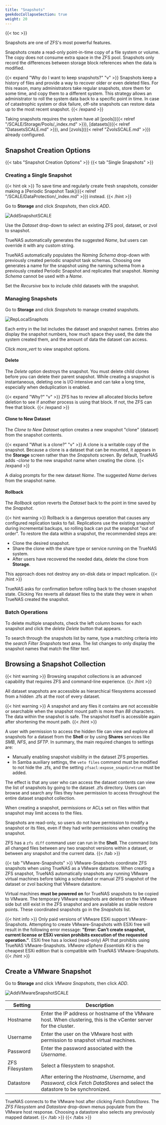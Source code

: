 ```yaml
---
title: "Snapshots"
geekdocCollapseSection: true
weight: 20
---
```


{{< toc >}}

Snapshots are one of ZFS's most powerful features.

Snapshots create a read-only point-in-time copy of a file system or volume.
The copy does not consume extra space in the ZFS pool.
Snapshots only record the differences between storage block references when the data is modified.

{{< expand "Why do I want to keep snapshots?" "v" >}}
Snapshots keep a history of files and provide a way to recover older or even deleted files.
For this reason, many administrators take regular snapshots, store them for some time, and copy them to a different system.
This strategy allows an administrator to roll the system data back to a specific point in time.
In case of catastrophic system or disk failure, off-site snapshots can restore data up to the most recent snapshot.
{{< /expand >}}

Taking snapshots requires the system have all [pools]({{< relref "/SCALE/Storage/Pools/_index.md" >}}), [datasets]({{< relref "DatasetsSCALE.md" >}}), and [zvols]({{< relref "ZvolsSCALE.md" >}}) already configured.

## Snapshot Creation Options

{{< tabs "Snapshot Creation Options" >}}
{{< tab "Single Snapshots" >}}

### Creating a Single Snapshot

{{< hint ok >}}
To save time and regularly create fresh snapshots, consider making a [Periodic Snapshot Task]({{< relref "/SCALE/DataProtection/_index.md" >}}) instead.
{{< /hint >}}

Go to **Storage** and click *Snapshots*, then click *ADD*.

![AddSnapshotSCALE](/images/SCALE/AddSnapshotSCALE.png "Create a New Snapshot")

Use the *Dataset* drop-down to select an existing ZFS pool, dataset, or zvol to snapshot.

TrueNAS automatically generates the suggested *Name*, but users can override it with any custom string.

TrueNAS automatically populates the *Naming Schema* drop-down with previously created periodic snapshot task schemas. Choosing one generates a name for the snapshot using the naming schema from a previously created Periodic Snapshot and replicates that snapshot. *Naming Schema* cannot be used with a *Name*.

Set the *Recursive* box to include child datasets with the snapshot.
  
### Managing Snapshots

Go to **Storage** and click *Snapshots* to manage created snapshots.

![RepLocalSnaphots](/images/SCALE/RepLocalSnaphots.png "List of Snapshots")

Each entry in the list includes the dataset and snapshot names. Entries also display the snapshot numbers, how much space they used, the date the system created them, and the amount of data the dataset can access.

Click <i class="material-icons" aria-hidden="true" title="Expand">more_vert</i> to view snapshot options.

#### Delete

The *Delete* option destroys the snapshot.
You must delete child clones before you can delete their parent snapshot.
While creating a snapshot is instantaneous, deleting one is I/O intensive and can take a long time, especially when deduplication is enabled.

{{< expand "Why?" "v" >}}
ZFS has to review all allocated blocks before deletion to see if another process is using that block. If not, the ZFS can free that block.
{{< /expand >}}

#### Clone to New Dataset

The *Clone to New Dataset* option creates a new snapshot "clone" (dataset) from the snapshot contents.

{{< expand "What is a clone?" "v" >}}
A clone is a writable copy of the snapshot.
Because a clone is a dataset that can be mounted, it appears in the **Storage** screen rather than the *Snapshots* screen.
By default, TrueNAS adds *-clone* to the new snapshot name when creating the clone.
{{< /expand >}}

A dialog prompts for the new dataset *Name*.
The suggested *Name* derives from the snapshot name.

#### Rollback

The *Rollback* option reverts the *Dataset* back to the point in time saved by the *Snapshot*.

{{< hint warning >}}
Rollback is a dangerous operation that causes any configured replication tasks to fail.
Replications use the existing snapshot during incremental backups, so rolling back can put the snapshot "out of order".
To restore the data within a snapshot, the recommended steps are:

* Clone the desired snapshot.
* Share the clone with the share type or service running on the TrueNAS system.
* After users have recovered the needed data, delete the clone from **Storage**.

This approach does not destroy any on-disk data or impact replication.
{{< /hint >}}

TrueNAS asks for confirmation before rolling back to the chosen snapshot state.
Clicking *Yes* reverts all dataset files to the state they were in when TrueNAS created the snapshot.

### Batch Operations

To delete multiple snapshots, check the left column boxes for each snapshot and click the <i class="material-icons" aria-hidden="true" title="Delete">delete</i> *Delete* button that appears.

To search through the snapshots list by name, type a matching criteria into the <i class="material-icons" aria-hidden="true" title="Search">search</i> *Filter Snapshots* text area.
The list changes to only display the snapshot names that match the filter text.

## Browsing a Snapshot Collection

{{< hint warning >}}
Browsing snapshot collections is an advanced capability that requires ZFS and command-line experience.
{{< /hint >}}

All dataset snapshots are accessible as hierarchical filesystems accessed from a hidden <file>.zfs</file> at the root of every dataset.

{{< hint warning >}}
A snapshot and any files it contains are not accessible or searchable when the snapshot mount path is more than *88* characters.
The data within the snapshot is safe. The snapshot itself is accessible again after shortening the mount path.
{{< /hint >}}

A user with permission to access the hidden file can view and explore all snapshots for a dataset from the **Shell** or by using **Shares** services like *SMB*, *NFS*, and *SFTP*.
In summary, the main required changes to settings are:

* Manually enabling snapshot visibility in the dataset ZFS properties.
* In Samba auxiliary settings, the `veto files` command must be modified to not hide the <file>.zfs</file>, and the setting `zfsacl:expose_snapdir=true` must be added.

The effect is that any user who can access the dataset contents can view the list of snapshots by going to the dataset <file>.zfs</file> directory.
Users can browse and search any files they have permission to access throughout the entire dataset snapshot collection.

When creating a snapshot, permissions or ACLs set on files within that snapshot may limit access to the files.

Snapshots are read-only, so users do not have permission to modify a snapshot or its files, even if they had write permissions when creating the snapshot.

ZFS has a `zfs diff` command user can run in the **Shell**.
The command lists all changed files between any two snapshot versions within a dataset, or between any snapshot and the current data.
{{< /tab >}}

{{< tab "VMware-Snapshots" >}}
VMware-Snapshots coordinate ZFS snapshots when using TrueNAS as a VMware datastore.
When creating a ZFS snapshot, TrueNAS automatically snapshots any running VMware virtual machines before taking a scheduled or manual ZFS snapshot of the dataset or zvol backing that VMware datastore.

Virtual machines **must be powered on** for TrueNAS snapshots to be copied to VMware.
The temporary VMware snapshots are deleted on the VMware side but still exist in the ZFS snapshot and are available as stable restore points.
These coordinated snapshots go in the *Snapshots* list.

{{< hint info >}}
Only paid versions of VMware ESXi support VMware-Snapshots. Attempting to create VMware-Snapshots with ESXi free will result in the following error message: **"Error: Can’t create snapshot, current license or ESXi version prohibits execution of the requested operation.”**. ESXi free has a locked (read-only) API that prohibits using TrueNAS VMware-Snapshots. *VMware vSphere Essentials Kit* is the cheapest ESXi edition that is compatible with TrueNAS VMware-Snapshots.
{{< /hint >}}

## Create a VMware Snapshot

Go to **Storage** and click *VMware Snapshots*, then click *ADD*.

![AddVMwareSnapshotSCALE](/images/SCALE/AddVMwareSnapshotSCALE.png "Creating a VMware Snapshot")

| Setting | Description |
|---------|-------------|
| Hostname | Enter the IP address or hostname of the VMware host. When clustering, this is the vCenter server for the cluster. |
| Username | Enter the user on the VMware host with permission to snapshot virtual machines. |
| Password | Enter the password associated with the *Username*. |
| ZFS Filesystem | Select a filesystem to snapshot. |
| Datastore | After entering the *Hostname*, *Username*, and *Password*, click *Fetch DataStores* and select the datastore to be synchronized. |

TrueNAS connects to the VMware host after clicking *Fetch DataStores*.
The *ZFS Filesystem* and *Datastore* drop-down menus populate from the VMware host response.
Choosing a datastore also selects any previously mapped dataset.
{{< /tab >}}
{{< /tabs >}}
